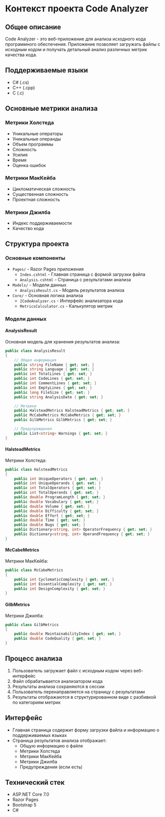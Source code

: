 # Контекст проекта Code Analyzer

## Общее описание
Code Analyzer - это веб-приложение для анализа исходного кода программного обеспечения. Приложение позволяет загружать файлы с исходным кодом и получать детальный анализ различных метрик качества кода.

## Поддерживаемые языки
- C# (.cs)
- C++ (.cpp)
- C (.c)

## Основные метрики анализа

### Метрики Холстеда
- Уникальные операторы
- Уникальные операнды
- Объем программы
- Сложность
- Усилия
- Время
- Оценка ошибок

### Метрики МакКейба
- Цикломатическая сложность
- Существенная сложность
- Проектная сложность

### Метрики Джилба
- Индекс поддерживаемости
- Качество кода

## Структура проекта

### Основные компоненты
- `Pages/` - Razor Pages приложения
  - `Index.cshtml` - Главная страница с формой загрузки файла
  - `Analysis.cshtml` - Страница с результатами анализа
- `Models/` - Модели данных
  - `AnalysisResult.cs` - Модель результатов анализа
- `Core/` - Основная логика анализа
  - `ICodeAnalyzer.cs` - Интерфейс анализатора кода
  - `MetricsCalculator.cs` - Калькулятор метрик

### Модели данных

#### AnalysisResult
Основная модель для хранения результатов анализа:
```csharp
public class AnalysisResult
{
    // Общая информация
    public string FileName { get; set; }
    public string Language { get; set; }
    public int TotalLines { get; set; }
    public int CodeLines { get; set; }
    public int CommentLines { get; set; }
    public int EmptyLines { get; set; }
    public long FileSize { get; set; }
    public string AnalysisDate { get; set; }

    // Метрики
    public HalsteadMetrics HalsteadMetrics { get; set; }
    public McCabeMetrics McCabeMetrics { get; set; }
    public GilbMetrics GilbMetrics { get; set; }

    // Предупреждения
    public List<string> Warnings { get; set; }
}
```

#### HalsteadMetrics
Метрики Холстеда:
```csharp
public class HalsteadMetrics
{
    public int UniqueOperators { get; set; }
    public int UniqueOperands { get; set; }
    public int TotalOperators { get; set; }
    public int TotalOperands { get; set; }
    public double ProgramLength { get; set; }
    public double Vocabulary { get; set; }
    public double Volume { get; set; }
    public double Difficulty { get; set; }
    public double Effort { get; set; }
    public double Time { get; set; }
    public double Bugs { get; set; }
    public Dictionary<string, int> OperatorFrequency { get; set; }
    public Dictionary<string, int> OperandFrequency { get; set; }
}
```

#### McCabeMetrics
Метрики МакКейба:
```csharp
public class McCabeMetrics
{
    public int CyclomaticComplexity { get; set; }
    public int EssentialComplexity { get; set; }
    public int DesignComplexity { get; set; }
}
```

#### GilbMetrics
Метрики Джилба:
```csharp
public class GilbMetrics
{
    public double MaintainabilityIndex { get; set; }
    public double CodeQuality { get; set; }
}
```

## Процесс анализа
1. Пользователь загружает файл с исходным кодом через веб-интерфейс
2. Файл обрабатывается анализатором кода
3. Результаты анализа сохраняются в сессии
4. Пользователь перенаправляется на страницу с результатами
5. Результаты отображаются в структурированном виде с разбивкой по категориям метрик

## Интерфейс
- Главная страница содержит форму загрузки файла и информацию о поддерживаемых языках
- Страница результатов анализа отображает:
  - Общую информацию о файле
  - Метрики Холстеда
  - Метрики МакКейба
  - Метрики Джилба
  - Предупреждения (если есть)

## Технический стек
- ASP.NET Core 7.0
- Razor Pages
- Bootstrap 5
- C# 